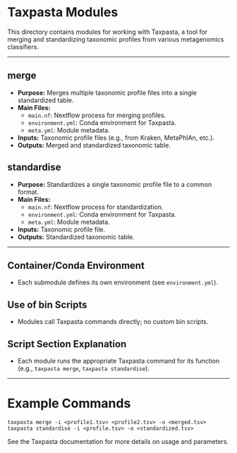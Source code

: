 # Taxpasta Modules

This directory contains modules for working with Taxpasta, a tool for merging and standardizing taxonomic profiles from various metagenomics classifiers.

---

## merge
- **Purpose:** Merges multiple taxonomic profile files into a single standardized table.
- **Main Files:**
  - `main.nf`: Nextflow process for merging profiles.
  - `environment.yml`: Conda environment for Taxpasta.
  - `meta.yml`: Module metadata.
- **Inputs:** Taxonomic profile files (e.g., from Kraken, MetaPhlAn, etc.).
- **Outputs:** Merged and standardized taxonomic table.

## standardise
- **Purpose:** Standardizes a single taxonomic profile file to a common format.
- **Main Files:**
  - `main.nf`: Nextflow process for standardization.
  - `environment.yml`: Conda environment for Taxpasta.
  - `meta.yml`: Module metadata.
- **Inputs:** Taxonomic profile file.
- **Outputs:** Standardized taxonomic table.

---

## Container/Conda Environment
- Each submodule defines its own environment (see `environment.yml`).

## Use of bin Scripts
- Modules call Taxpasta commands directly; no custom bin scripts.

## Script Section Explanation
- Each module runs the appropriate Taxpasta command for its function (e.g., `taxpasta merge`, `taxpasta standardise`).

---

# Example Commands
```
taxpasta merge -i <profile1.tsv> <profile2.tsv> -o <merged.tsv>
taxpasta standardise -i <profile.tsv> -o <standardized.tsv>
```

See the Taxpasta documentation for more details on usage and parameters.
